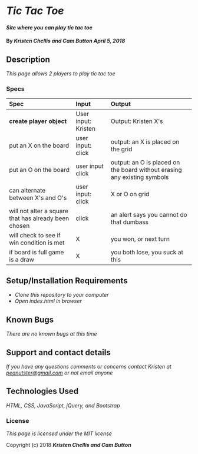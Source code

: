 # _Tic Tac Toe_

#### _Site where you can play tic tac toe_

#### By _**Kristen Chellis and Cam Button April 5, 2018**_

## Description

_This page allows 2 players to play tic tac toe_

### Specs
| Spec | Input | Output |
| :-------------     | :------------- | :------------- |
| **create player object** | User input: Kristen | Output: Kristen X's|
| put an X on the board | user input: click | output: an X is placed on the grid |
| put an O on the board | user input click | output: an O is placed on the board without erasing any existing symbols |
| can alternate between X's and O's | user input: click | X or O on grid |
| will not alter a square that has already been chosen | click | an alert says you cannot do that dumbass |
| will check to see if win condition is met | X | you won, or next turn |
| if board is full game is a draw | X | you both lose, you suck at this |

## Setup/Installation Requirements

* _Clone this repository to your computer_
* _Open index.html in browser_


## Known Bugs

_There are no known bugs at this time_

## Support and contact details

_If you have any questions comments or concerns contact Kristen at peanutster@gmail.com or not email anyone_

## Technologies Used

_HTML, CSS, JavaScript, jQuery, and Bootstrap_

### License

*This page is licensed under the MIT license*

Copyright (c) 2018 **_Kristen Chellis and Cam Button_**
